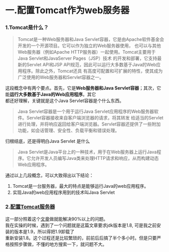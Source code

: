 # 一.配置Tomcat作为web服务器
### 1.Tomcat是什么？
> Tomcat是一种Web服务器和Java Servlet容器，它是由Apache软件基金会开发的一个开源项目。它可以作为独立的Web服务器使用，
> 也可以与其他Web服务器（例如Apache HTTP服务器）一起使用。Tomcat主要用于Java Servlet和JavaServer Pages（JSP）技术
> 的开发和部署，它支持最新的Servlet API和JSP API规范，因此可以运行大多数基于Java的Web应用程序。除此之外，Tomcat还具
> 有高度可配置和可扩展的特性，使其成为广泛使用的Web服务器和Servlet容器之一。

这段概念中有两个要点。首先，它是**Web服务器和Java Servlet容器**；其次，它能**运行大多数基于Java的Web应用程序**。其它  
都还好理解，关键就是这个Java Servlet容器是个什么东西。

> Java Servlet容器是一个用于运行Java Servlet应用程序的Web服务器软件。Servlet容器接收来自客户端浏览器的请求，将其转发
> 给适当的Servlet进行处理，并将响应返回给客户端浏览器。Servlet容器还提供了一些附加功能，如会话管理、安全性、负载平衡和错误处理。

归根结底，还是得明白Java Servlet 是什么
> Java Servlet是Java平台上的一种技术，用于在Web服务器上运行Java程序。它允许开发人员编写Java类来处理HTTP请求和响应，从而构建动态Web应用程序。

通过以上几段概念，可以大致得出以下结论：
1. Tomcat是一台服务器，最大的特点是能够运行Java的web应用程序。
2. 实现Java的web应用程序用到的技术叫Java Servlet

### 2.[配置Tomcat服务器](https://how2j.cn/k/tomcat/tomcat-tutorial/541.html)
这一部分照着这个[文章](https://how2j.cn/k/tomcat/tomcat-tutorial/541.html)做就能解决90%以上的问题。  
我在实操的时候，遇到了一个问题就是这篇文章要求jdk版本是1.8, 可是我之前安装的版本是1.9，所以得把1.9卸载了  
重新安装1.8。这个过程还是比较繁琐的，前前后后搞了半个多小时。但是只要严格按照步骤做，不懂的地方搜索一下，就问题不大。
